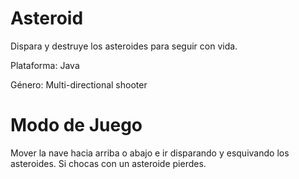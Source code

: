 # Asteroid

Dispara y destruye los asteroides para seguir con vida.

Plataforma: Java

Género: Multi-directional shooter

# Modo de Juego

Mover la nave hacia arriba o abajo e ir disparando y esquivando los asteroides.
Si chocas con un asteroide pierdes.
